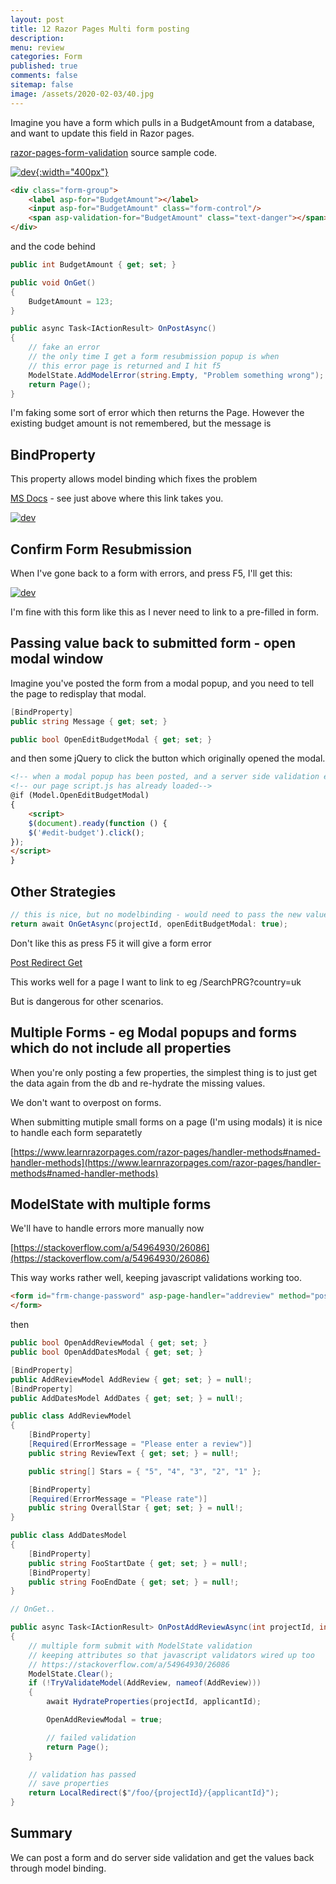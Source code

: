 ```yaml
---
layout: post
title: 12 Razor Pages Multi form posting 
description: 
menu: review
categories: Form 
published: true 
comments: false     
sitemap: false
image: /assets/2020-02-03/40.jpg
---
```


Imagine you have a form which pulls in a BudgetAmount from a database, and want to update this field in Razor pages.

[razor-pages-form-validation](https://github.com/djhmateer/razor-pages-form-validation) source sample code.

<!-- [![Bitcoin logo](/assets/2021-02-19/bitcoin.svg "Bitcoin"){:width="500px"}](/assets/2021-02-19/bitcoin.svg) -->

[![dev](/assets/2021-03-30/budget.jpg "dev"){:width="400px"}](/assets/2021-03-30/budget.jpg)

```html
<div class="form-group">
    <label asp-for="BudgetAmount"></label>
    <input asp-for="BudgetAmount" class="form-control"/>
    <span asp-validation-for="BudgetAmount" class="text-danger"></span>
</div>
```
and the code behind

```cs
public int BudgetAmount { get; set; }

public void OnGet()
{
    BudgetAmount = 123;
}

public async Task<IActionResult> OnPostAsync()
{
    // fake an error 
    // the only time I get a form resubmission popup is when
    // this error page is returned and I hit f5
    ModelState.AddModelError(string.Empty, "Problem something wrong");
    return Page();
}

```

I'm faking some sort of error which then returns the Page. However the existing budget amount is not remembered, but the message is

## BindProperty

This property allows model binding which fixes the problem

[MS Docs](https://docs.microsoft.com/en-us/aspnet/core/razor-pages/?view=aspnetcore-5.0&tabs=visual-studio#the-home-page) - see just above where this link takes you.


[![dev](/assets/2021-03-30/budget2.jpg "dev")](/assets/2021-03-30/budget2.jpg)

## Confirm Form Resubmission

When I've gone back to a form with errors, and press F5, I'll get this:

[![dev](/assets/2021-03-30/resubmit.jpg "dev")](/assets/2021-03-30/resubmit.jpg)

I'm fine with this form like this as I never need to link to a pre-filled in form.

## Passing value back to submitted form - open modal window

Imagine you've posted the form from a modal popup, and you need to tell the page to redisplay that modal.

```cs
[BindProperty]
public string Message { get; set; }

public bool OpenEditBudgetModal { get; set; }
```

and then some jQuery to click the button which originally opened the modal.

```html
<!-- when a modal popup has been posted, and a server side validation error occurs we want to redisplay the popup-->
<!-- our page script.js has already loaded-->
@if (Model.OpenEditBudgetModal)
{
    <script>
    $(document).ready(function () {
    $('#edit-budget').click();
});
</script>
}

```


## Other Strategies

```cs
// this is nice, but no modelbinding - would need to pass the new value to here
return await OnGetAsync(projectId, openEditBudgetModal: true);

```

Don't like this as press F5 it will give a form error

[Post Redirect Get](https://exceptionnotfound.net/implementing-post-redirect-get-in-asp-net-core-razor-pages/)

This works well for a page I want to link to eg /SearchPRG?country=uk

But is dangerous for other scenarios.

## Multiple Forms - eg Modal popups and forms which do not include all properties 

When you're only posting a few properties, the simplest thing is to just get the data again from the db and re-hydrate the missing values. 

We don't want to overpost on forms.

When submitting mutiple small forms on a page (I'm using modals) it is nice to handle each form separatetly

[https://www.learnrazorpages.com/razor-pages/handler-methods#named-handler-methods](https://www.learnrazorpages.com/razor-pages/handler-methods#named-handler-methods)

## ModelState with multiple forms

We'll have to handle errors more manually now

[https://stackoverflow.com/a/54964930/26086](https://stackoverflow.com/a/54964930/26086) 

This way works rather well, keeping javascript validations working too.

```html
<form id="frm-change-password" asp-page-handler="addreview" method="post">
</form>

```

then

```cs
public bool OpenAddReviewModal { get; set; }
public bool OpenAddDatesModal { get; set; }

[BindProperty]
public AddReviewModel AddReview { get; set; } = null!;
[BindProperty]
public AddDatesModel AddDates { get; set; } = null!;

public class AddReviewModel
{
    [BindProperty]
    [Required(ErrorMessage = "Please enter a review")]
    public string ReviewText { get; set; } = null!;

    public string[] Stars = { "5", "4", "3", "2", "1" };

    [BindProperty]
    [Required(ErrorMessage = "Please rate")]
    public string OverallStar { get; set; } = null!;
}

public class AddDatesModel
{
    [BindProperty] 
    public string FooStartDate { get; set; } = null!;
    [BindProperty] 
    public string FooEndDate { get; set; } = null!;
}

// OnGet..

public async Task<IActionResult> OnPostAddReviewAsync(int projectId, int applicantId)
{
    // multiple form submit with ModelState validation
    // keeping attributes so that javascript validators wired up too
    // https://stackoverflow.com/a/54964930/26086
    ModelState.Clear();
    if (!TryValidateModel(AddReview, nameof(AddReview)))
    {
        await HydrateProperties(projectId, applicantId);

        OpenAddReviewModal = true;

        // failed validation
        return Page();
    }

    // validation has passed
    // save properties
    return LocalRedirect($"/foo/{projectId}/{applicantId}");
}

```


## Summary

We can post a form and do server side validation and get the values back through model binding.

